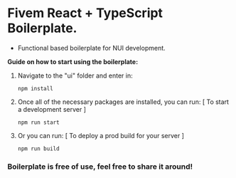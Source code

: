 # Fivem React + TypeScript Boilerplate.

- Functional based boilerplate for NUI development.

**Guide on how to start using the boilerplate:**

1.  Navigate to the "ui" folder and enter in:

        npm install

2.  Once all of the necessary packages are installed, you can run: [ To start a development server ]

        npm run start

3.  Or you can run: [ To deploy a prod build for your server ]

        npm run build

### Boilerplate is free of use, feel free to share it around!
